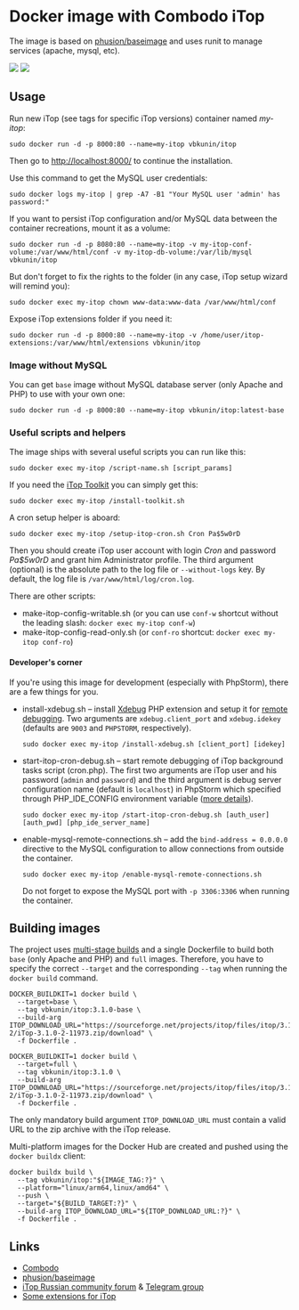 # Docker image with Combodo iTop

The image is based on [phusion/baseimage](https://hub.docker.com/r/phusion/baseimage/) and uses runit to manage services (apache, mysql, etc).

[![](https://images.microbadger.com/badges/version/vbkunin/itop.svg)](http://microbadger.com/images/vbkunin/itop "Get your own version badge on microbadger.com")
[![](https://images.microbadger.com/badges/image/vbkunin/itop.svg)](https://microbadger.com/images/vbkunin/itop "Get your own image badge on microbadger.com")

## Usage

Run new iTop (see tags for specific iTop versions) container named *my-itop*:
```shell
sudo docker run -d -p 8000:80 --name=my-itop vbkunin/itop
```
Then go to [http://localhost:8000/](http://localhost:8000/) to continue the installation.

Use this command to get the MySQL user credentials:
```shell
sudo docker logs my-itop | grep -A7 -B1 "Your MySQL user 'admin' has password:"
```

If you want to persist iTop configuration and/or MySQL data between the container recreations, mount it as a volume:
```shell
sudo docker run -d -p 8080:80 --name=my-itop -v my-itop-conf-volume:/var/www/html/conf -v my-itop-db-volume:/var/lib/mysql vbkunin/itop
```
But don't forget to fix the rights to the folder (in any case, iTop setup wizard will remind you):
```shell
sudo docker exec my-itop chown www-data:www-data /var/www/html/conf
```

Expose iTop extensions folder if you need it:
```shell
sudo docker run -d -p 8000:80 --name=my-itop -v /home/user/itop-extensions:/var/www/html/extensions vbkunin/itop
```

### Image without MySQL

Уou can get `base` image without MySQL database server (only Apache and PHP) to use with your own one:

```shell
sudo docker run -d -p 8000:80 --name=my-itop vbkunin/itop:latest-base
```

### Useful scripts and helpers

The image ships with several useful scripts you can run like this:
```shell
sudo docker exec my-itop /script-name.sh [script_params]
```

If you need the [iTop Toolkit](https://www.itophub.io/wiki/page?id=3_0_0:customization:datamodel#installing_the_toolkit) you can simply get this:
```shell
sudo docker exec my-itop /install-toolkit.sh
```

A cron setup helper is aboard:
```shell
sudo docker exec my-itop /setup-itop-cron.sh Cron Pa$5w0rD
```
Then you should create iTop user account with login *Cron* and password *Pa$5w0rD* and grant him Administrator profile. The third argument (optional) is the absolute path to the log file or `--without-logs` key. By default, the log file is `/var/www/html/log/cron.log`.

There are other scripts:

 - make-itop-config-writable.sh (or you can use `conf-w` shortcut without the leading slash: `docker exec my-itop conf-w`)
 - make-itop-config-read-only.sh (or `conf-ro` shortcut: `docker exec my-itop conf-ro`)

#### Developer's corner

If you're using this image for development (especially with PhpStorm), there are a few things for you.

- install-xdebug.sh – install [Xdebug](https://xdebug.org) PHP extension and setup it for [remote debugging](https://xdebug.org/docs/remote). Two arguments are `xdebug.client_port` and `xdebug.idekey` (defaults are `9003` and `PHPSTORM`, respectively).
  ```shell
  sudo docker exec my-itop /install-xdebug.sh [client_port] [idekey]
  ```

- start-itop-cron-debug.sh – start remote debugging of iTop background tasks script (cron.php). The first two arguments are iTop user and his password (`admin` and `password`) and the third argument is debug server configuration name (default is `localhost`) in PhpStorm which specified through PHP_IDE_CONFIG environment variable ([more details](https://www.jetbrains.com/help/phpstorm/zero-configuration-debugging-cli.html#d13593f7)).
  ```shell
  sudo docker exec my-itop /start-itop-cron-debug.sh [auth_user] [auth_pwd] [php_ide_server_name]
  ```

- enable-mysql-remote-connections.sh – add the `bind-address = 0.0.0.0` directive to the MySQL configuration to allow connections from outside the container.
  ```shell
  sudo docker exec my-itop /enable-mysql-remote-connections.sh
  ```
  Do not forget to expose the MySQL port with `-p 3306:3306` when running the container.

## Building images

The project uses [multi-stage builds](https://docs.docker.com/build/building/multi-stage/) and a single Dockerfile to build both `base` (only Apache and PHP) and `full` images. Therefore, you have to specify the correct `--target` and the corresponding `--tag` when running the `docker build` command. 

```shell
DOCKER_BUILDKIT=1 docker build \
  --target=base \
  --tag vbkunin/itop:3.1.0-base \
  --build-arg ITOP_DOWNLOAD_URL="https://sourceforge.net/projects/itop/files/itop/3.1.0-2/iTop-3.1.0-2-11973.zip/download" \
  -f Dockerfile .
```

```shell
DOCKER_BUILDKIT=1 docker build \
  --target=full \
  --tag vbkunin/itop:3.1.0 \
  --build-arg ITOP_DOWNLOAD_URL="https://sourceforge.net/projects/itop/files/itop/3.1.0-2/iTop-3.1.0-2-11973.zip/download" \
  -f Dockerfile .
```

The only mandatory build argument `ITOP_DOWNLOAD_URL` must contain a valid URL to the zip archive with the iTop release.

Multi-platform images for the Docker Hub are created and pushed using the `docker buildx` client:

```shell
docker buildx build \
  --tag vbkunin/itop:"${IMAGE_TAG:?}" \
  --platform="linux/arm64,linux/amd64" \
  --push \
  --target="${BUILD_TARGET:?}" \
  --build-arg ITOP_DOWNLOAD_URL="${ITOP_DOWNLOAD_URL:?}" \
  -f Dockerfile .
```

## Links

 - [Combodo](https://combodo.com)
 - [phusion/baseimage](https://hub.docker.com/r/phusion/baseimage/)
 - [iTop Russian community forum](http://community.itop-itsm.ru) & [Telegram group](https://t.me/itopitsmru)
 - [Some extensions for iTop](https://knowitop.ru/store)

